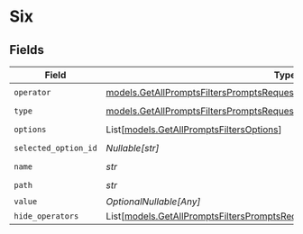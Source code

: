 # Six


## Fields

| Field                                                                                                                                                        | Type                                                                                                                                                         | Required                                                                                                                                                     | Description                                                                                                                                                  |
| ------------------------------------------------------------------------------------------------------------------------------------------------------------ | ------------------------------------------------------------------------------------------------------------------------------------------------------------ | ------------------------------------------------------------------------------------------------------------------------------------------------------------ | ------------------------------------------------------------------------------------------------------------------------------------------------------------ |
| `operator`                                                                                                                                                   | [models.GetAllPromptsFiltersPromptsRequestRequestBodyQuery6Operator](../models/getallpromptsfilterspromptsrequestrequestbodyquery6operator.md)               | :heavy_check_mark:                                                                                                                                           | N/A                                                                                                                                                          |
| `type`                                                                                                                                                       | [models.GetAllPromptsFiltersPromptsRequestRequestBodyQuery6Type](../models/getallpromptsfilterspromptsrequestrequestbodyquery6type.md)                       | :heavy_check_mark:                                                                                                                                           | N/A                                                                                                                                                          |
| `options`                                                                                                                                                    | List[[models.GetAllPromptsFiltersOptions](../models/getallpromptsfiltersoptions.md)]                                                                         | :heavy_check_mark:                                                                                                                                           | N/A                                                                                                                                                          |
| `selected_option_id`                                                                                                                                         | *Nullable[str]*                                                                                                                                              | :heavy_check_mark:                                                                                                                                           | N/A                                                                                                                                                          |
| `name`                                                                                                                                                       | *str*                                                                                                                                                        | :heavy_check_mark:                                                                                                                                           | N/A                                                                                                                                                          |
| `path`                                                                                                                                                       | *str*                                                                                                                                                        | :heavy_check_mark:                                                                                                                                           | N/A                                                                                                                                                          |
| `value`                                                                                                                                                      | *OptionalNullable[Any]*                                                                                                                                      | :heavy_minus_sign:                                                                                                                                           | N/A                                                                                                                                                          |
| `hide_operators`                                                                                                                                             | List[[models.GetAllPromptsFiltersPromptsRequestRequestBodyQueryHideOperators](../models/getallpromptsfilterspromptsrequestrequestbodyqueryhideoperators.md)] | :heavy_minus_sign:                                                                                                                                           | N/A                                                                                                                                                          |
